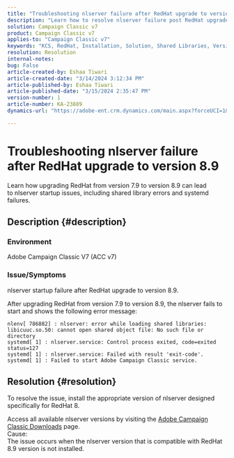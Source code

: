 ```yaml
---
title: "Troubleshooting nlserver failure after RedHat upgrade to version 8.9"
description: "Learn how to resolve nlserver failure post RedHat upgrade to version 8.9, including shared library errors and Adobe Campaign Classic service issues."
solution: Campaign Classic v7
product: Campaign Classic v7
applies-to: "Campaign Classic v7"
keywords: "KCS, RedHat, Installation, Solution, Shared Libraries, Version 7.9, Version 8.9, Upgrade, nlserver, exit-code"
resolution: Resolution
internal-notes: 
bug: False
article-created-by: Eshaa Tiwari
article-created-date: "3/14/2024 3:12:34 PM"
article-published-by: Eshaa Tiwari
article-published-date: "3/15/2024 2:35:47 PM"
version-number: 1
article-number: KA-23889
dynamics-url: "https://adobe-ent.crm.dynamics.com/main.aspx?forceUCI=1&pagetype=entityrecord&etn=knowledgearticle&id=ff036546-15e2-ee11-904c-6045bd03c412"

---
```

# Troubleshooting nlserver failure after RedHat upgrade to version 8.9


Learn how upgrading RedHat from version 7.9 to version 8.9 can lead to nlserver startup issues, including shared library errors and systemd failures.

## Description {#description}


### Environment

Adobe Campaign Classic V7 (ACC v7)

### Issue/Symptoms

nlserver startup failure after RedHat upgrade to version 8.9.

After upgrading RedHat from version 7.9 to version 8.9, the nlserver fails to start and shows the following error message:


```
nlenv[ 786882] : nlserver: error while loading shared libraries: libicuuc.so.50: cannot open shared object file: No such file or directory
systemd[ 1] : nlserver.service: Control process exited, code=exited status=127
systemd[ 1] : nlserver.service: Failed with result 'exit-code'.
systemd[ 1] : Failed to start Adobe Campaign Classic service.
```





## Resolution {#resolution}


To resolve the issue, install the appropriate version of nlserver designed specifically for RedHat 8.

Access all available nlserver versions by visiting the [Adobe Campaign Classic Downloads](https://experience.adobe.com/#/downloads/content/software-distribution/en/campaign.html) page.
<br>Cause: <br>
The issue occurs when the nlserver version that is compatible with RedHat 8.9 version is not installed.
